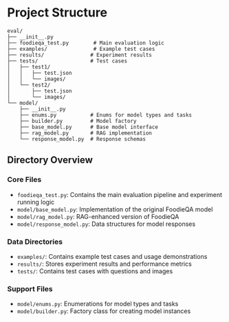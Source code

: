 # Project Structure

```
eval/
├── __init__.py
├── foodieqa_test.py        # Main evaluation logic
├── examples/               # Example test cases
├── results/               # Experiment results
├── tests/                 # Test cases
│   ├── test1/
│   │   ├── test.json
│   │   └── images/
│   └── test2/
│       ├── test.json
│       └── images/
└── model/
    ├── __init__.py
    ├── enums.py           # Enums for model types and tasks
    ├── builder.py         # Model factory
    ├── base_model.py      # Base model interface
    ├── rag_model.py       # RAG implementation
    └── response_model.py  # Response schemas
```

## Directory Overview

### Core Files
- `foodieqa_test.py`: Contains the main evaluation pipeline and experiment running logic
- `model/base_model.py`: Implementation of the original FoodieQA model
- `model/rag_model.py`: RAG-enhanced version of FoodieQA
- `model/response_model.py`: Data structures for model responses

### Data Directories
- `examples/`: Contains example test cases and usage demonstrations
- `results/`: Stores experiment results and performance metrics
- `tests/`: Contains test cases with questions and images

### Support Files
- `model/enums.py`: Enumerations for model types and tasks
- `model/builder.py`: Factory class for creating model instances